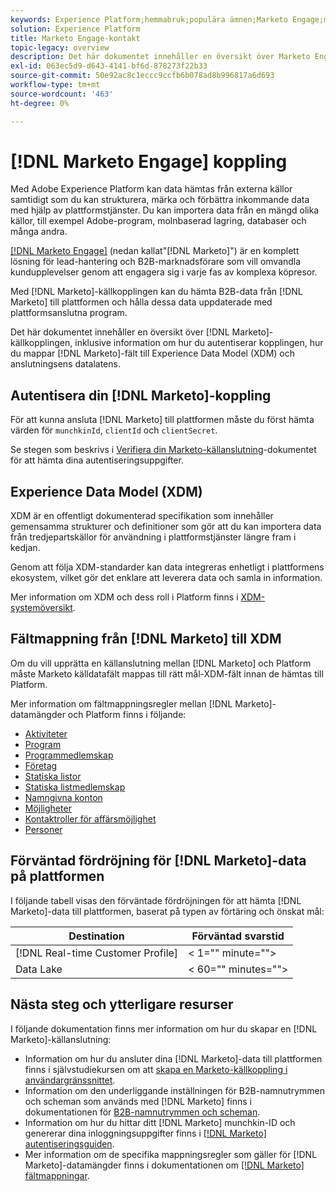 ```yaml
---
keywords: Experience Platform;hemmabruk;populära ämnen;Marketo Engage;markering för att engagera;markering för
solution: Experience Platform
title: Marketo Engage-kontakt
topic-legacy: overview
description: Det här dokumentet innehåller en översikt över Marketo Engage-källkopplingen, inklusive information om autentisering, mappning och datalatens.
exl-id: 063ec5d9-d643-4141-bf6d-878273f22b33
source-git-commit: 50e92ac8c1eccc9ccfb6b078ad8b996817a6d693
workflow-type: tm+mt
source-wordcount: '463'
ht-degree: 0%

---
```


# [!DNL Marketo Engage] koppling

Med Adobe Experience Platform kan data hämtas från externa källor samtidigt som du kan strukturera, märka och förbättra inkommande data med hjälp av plattformstjänster. Du kan importera data från en mängd olika källor, till exempel Adobe-program, molnbaserad lagring, databaser och många andra.

[[!DNL Marketo Engage]](https://www.marketo.com/software/) (nedan kallat&quot;[!DNL Marketo]&quot;) är en komplett lösning för lead-hantering och B2B-marknadsförare som vill omvandla kundupplevelser genom att engagera sig i varje fas av komplexa köpresor.

Med [!DNL Marketo]-källkopplingen kan du hämta B2B-data från [!DNL Marketo] till plattformen och hålla dessa data uppdaterade med plattformsanslutna program.

Det här dokumentet innehåller en översikt över [!DNL Marketo]-källkopplingen, inklusive information om hur du autentiserar kopplingen, hur du mappar [!DNL Marketo]-fält till Experience Data Model (XDM) och anslutningsens datalatens.

## Autentisera din [!DNL Marketo]-koppling

För att kunna ansluta [!DNL Marketo] till plattformen måste du först hämta värden för `munchkinId`, `clientId` och `clientSecret`.

Se stegen som beskrivs i [Verifiera din Marketo-källanslutning](./marketo-auth.md)-dokumentet för att hämta dina autentiseringsuppgifter.

## Experience Data Model (XDM)

XDM är en offentligt dokumenterad specifikation som innehåller gemensamma strukturer och definitioner som gör att du kan importera data från tredjepartskällor för användning i plattformstjänster längre fram i kedjan.

Genom att följa XDM-standarder kan data integreras enhetligt i plattformens ekosystem, vilket gör det enklare att leverera data och samla in information.

Mer information om XDM och dess roll i Platform finns i [XDM-systemöversikt](../../../../xdm/home.md).

## Fältmappning från [!DNL Marketo] till XDM

Om du vill upprätta en källanslutning mellan [!DNL Marketo] och Platform måste Marketo källdatafält mappas till rätt mål-XDM-fält innan de hämtas till Platform.

Mer information om fältmappningsregler mellan [!DNL Marketo]-datamängder och Platform finns i följande:

* [Aktiviteter](../mapping/marketo.md#activities)
* [Program](../mapping/marketo.md#programs)
* [Programmedlemskap](../mapping/marketo.md#program-memberships)
* [Företag](../mapping/marketo.md#companies)
* [Statiska listor](../mapping/marketo.md#static-lists)
* [Statiska listmedlemskap](../mapping/marketo.md#static-list-memberships)
* [Namngivna konton](../mapping/marketo.md#named-accounts)
* [Möjligheter](../mapping/marketo.md#opportunities)
* [Kontaktroller för affärsmöjlighet](../mapping/marketo.md#opportunity-contact-roles)
* [Personer](../mapping/marketo.md#persons)

## Förväntad fördröjning för [!DNL Marketo]-data på plattformen

I följande tabell visas den förväntade fördröjningen för att hämta [!DNL Marketo]-data till plattformen, baserat på typen av förtäring och önskat mål:

| Destination | Förväntad svarstid |
| ----------- | ---------------- |
| [!DNL Real-time Customer Profile] | &lt; 1=&quot;&quot; minute=&quot;&quot;> |
| Data Lake | &lt; 60=&quot;&quot; minutes=&quot;&quot;> |

## Nästa steg och ytterligare resurser

I följande dokumentation finns mer information om hur du skapar en [!DNL Marketo]-källanslutning:

* Information om hur du ansluter dina [!DNL Marketo]-data till plattformen finns i självstudiekursen om att [skapa en Marketo-källkoppling i användargränssnittet](../../../tutorials/ui/create/adobe-applications/marketo.md).
* Information om den underliggande inställningen för B2B-namnutrymmen och scheman som används med [!DNL Marketo] finns i dokumentationen för [B2B-namnutrymmen och scheman](./marketo-namespaces.md).
* Information om hur du hittar ditt [!DNL Marketo] munchkin-ID och genererar dina inloggningsuppgifter finns i [[!DNL Marketo] autentiseringsguiden](./marketo-auth.md).
* Mer information om de specifika mappningsregler som gäller för [!DNL Marketo]-datamängder finns i dokumentationen om [[!DNL Marketo] fältmappningar](../mapping/marketo.md).
